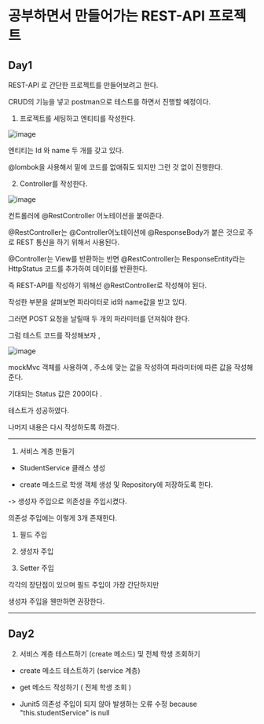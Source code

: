 # 공부하면서 만들어가는 REST-API 프로젝트


## Day1

REST-API 로 간단한 프로젝트를 만들어보려고 한다. 

 

CRUD의 기능을 넣고 postman으로 테스트를 하면서 진행할 예정이다.

 

1. 프로젝트를 세팅하고 엔티티를 작성한다. 

 ![image](https://github.com/LeeJongAnn/REST-API-Study/assets/50771738/b0abed28-ea5c-41fc-8174-abb9d222c5a1)



 

엔티티는 Id 와 name 두 개를 갖고 있다.

 

@lombok을 사용해서 밑에 코드를 없애줘도 되지만 그런 것 없이 진행한다. 

 

 

 

2. Controller를 작성한다. 

 
![image](https://github.com/LeeJongAnn/REST-API-Study/assets/50771738/a3900f60-f71a-4de8-8eda-41090e0a394b)


컨트롤러에 @RestController 어노테이션을 붙여준다. 

@RestController는 @Controller어노테이션에 @ResponseBody가 붙은 것으로 주로 REST 통신을 하기 위해서 사용된다.

 

@Controller는 View를 반환하는 반면  @RestController는 ResponseEntity라는 HttpStatus 코드를 추가하여 데이터를 반환한다.   

 

즉 REST-API를 작성하기 위해선 @RestController로 작성해야 된다.

 

작성한 부분을 살펴보면 파라미터로 id와 name값을 받고 있다. 

그러면 POST 요청을 날릴때 두 개의 파라미터를 던져줘야 한다. 

 

그럼 테스트 코드를 작성해보자 , 

 
![image](https://github.com/LeeJongAnn/REST-API-Study/assets/50771738/21d59573-7dba-4619-a9a3-022687d6990c)


 

mockMvc 객체를 사용하여 , 주소에 맞는 값을 작성하여 파라미터에 따른 값을 작성해준다. 

기대되는 Status 값은 200이다 .

 


 

테스트가 성공하였다. 

 

나머지 내용은 다시 작성하도록 하겠다. 

-------------------------------------------


1. 서비스 계층 만들기



- StudentService 클래스 생성

- create 메소드로 학생 객체 생성 및 Repository에 저장하도록 한다.


-> 생성자 주입으로 의존성을 주입시켰다.



의존성 주입에는 이렇게 3개 존재한다.

1. 필드 주입

2. 생성자 주입

3. Setter 주입



각각의 장단점이 있으며 필드 주입이 가장 간단하지만

생성자 주입을 웬만하면 권장한다.

---------------------------


## Day2 
2. 서비스 계층 테스트하기 (create 메소드) 및 전체 학생 조회하기

- create 메소드 테스트하기 (service 계층)

- get 메소드 작성하기 ( 전체 학생 조회 )

- Junit5 의존성 주입이 되지 않아 발생하는 오류 수정 because "this.studentService" is null 

